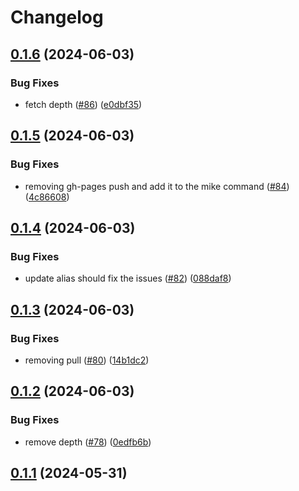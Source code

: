 # Changelog

## [0.1.6](https://github.com/PsiQ/qref/compare/v0.1.5...v0.1.6) (2024-06-03)


### Bug Fixes

* fetch depth ([#86](https://github.com/PsiQ/qref/issues/86)) ([e0dbf35](https://github.com/PsiQ/qref/commit/e0dbf35880328aef4e6344037b18dcb32d9cab55))

## [0.1.5](https://github.com/PsiQ/qref/compare/v0.1.4...v0.1.5) (2024-06-03)


### Bug Fixes

* removing gh-pages push and add it to the mike command ([#84](https://github.com/PsiQ/qref/issues/84)) ([4c86608](https://github.com/PsiQ/qref/commit/4c866088af4b75c4fe2f429dc9609db2e79e2a6d))

## [0.1.4](https://github.com/PsiQ/qref/compare/v0.1.3...v0.1.4) (2024-06-03)


### Bug Fixes

* update alias should fix the issues ([#82](https://github.com/PsiQ/qref/issues/82)) ([088daf8](https://github.com/PsiQ/qref/commit/088daf8d1e3b6850f9f14d5a05f83d4868ee461e))

## [0.1.3](https://github.com/PsiQ/qref/compare/v0.1.2...v0.1.3) (2024-06-03)


### Bug Fixes

* removing pull ([#80](https://github.com/PsiQ/qref/issues/80)) ([14b1dc2](https://github.com/PsiQ/qref/commit/14b1dc211de25c55ef22d6a5d6bf1903afe89cfe))

## [0.1.2](https://github.com/PsiQ/qref/compare/v0.1.1...v0.1.2) (2024-06-03)


### Bug Fixes

* remove depth ([#78](https://github.com/PsiQ/qref/issues/78)) ([0edfb6b](https://github.com/PsiQ/qref/commit/0edfb6b094d3eae7b8e838ecd0d1fdb2a755f00f))

## [0.1.1](https://github.com/PsiQ/qref/compare/0.1.0...v0.1.1) (2024-05-31)
